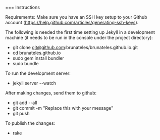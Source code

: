 === Instructions

Requirements: Make sure you have an SSH key setup to your Github account (https://help.github.com/articles/generating-ssh-keys).

The following is needed the first time setting up Jekyll in a development machine
(it needs to be run in the console under the project directory):

- git clone git@github.com:brunateles/brunateles.github.io.git
- cd brunateles.github.io
- sudo gem install bundler
- sudo bundle

To run the development server:

- jekyll server --watch

After making changes, send them to github:

- git add --all
- git commit -m "Replace this with your message"
- git push

To publish the changes:

- rake
